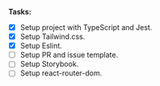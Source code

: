 **Tasks:**

- [x] Setup project with TypeScript and Jest.
- [x] Setup Tailwind.css.
- [x] Setup Eslint.
- [ ] Setup PR and issue template.
- [ ] Setup Storybook.
- [ ] Setup react-router-dom.
